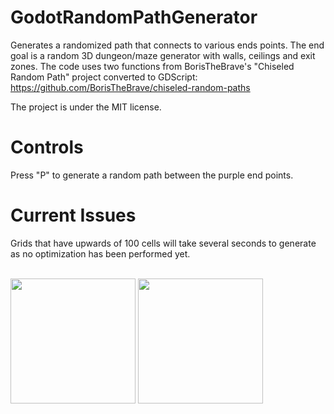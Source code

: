 # GodotRandomPathGenerator
Generates a randomized path that connects to various ends points. The end goal is a random 3D dungeon/maze generator with walls, ceilings and exit zones.
The code uses two functions from BorisTheBrave's "Chiseled Random Path" project converted to GDScript: https://github.com/BorisTheBrave/chiseled-random-paths

The project is under the MIT license.

# Controls
Press "P" to generate a random path between the purple end points.

# Current Issues
Grids that have upwards of 100 cells will take several seconds to generate as no optimization has been performed yet.

<br>
<img src="https://imgur.com/EBIWFST.jpg" width="200px" height="auto"></img> 
<img src="https://imgur.com/MgUCGKP.jpg" width="200px" height="auto"></img>

